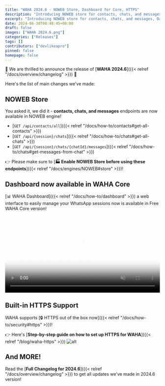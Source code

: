 ```yaml
---
title: "WAHA 2024.6 - NOWEB Store, Dashboard for Core, HTTPS"
description: "Introducing NOWEB store for contacts, chats, and messages, Dashboard available in Core version, and built-in HTTPS support!"
excerpt: "Introducing NOWEB store for contacts, chats, and messages, Dashboard available in Core version, and built-in HTTPS support!"
date: 2024-06-30T08:48:45+00:00
draft: false
images: ["WAHA 2024.6.png"]
categories: ["Releases"]
tags: []
contributors: ["devlikeapro"]
pinned: false
homepage: false
---
```


🎉 We are thrilled to announce the release of [**WAHA 2024.6**]({{< relref "/docs/overview/changelog" >}}) 🎉

Here's the list of main changes we've made:

## NOWEB Store

You asked it, we did it - **contacts, chats, and messages** endpoints are now available in NOWEB engine!

- [`GET /api/contacts/all`]({{< relref "/docs/how-to/contacts#get-all-contacts" >}})
- [`GET /api/{session}/chats`]({{< relref "/docs/how-to/chats#get-all-chats" >}})
- [`GET /api/{session}/chats/{chatId}/messages`]({{< relref "/docs/how-to/chats#get-messages-from-chat" >}})

👉 Please make sure to [**🏭 Enable NOWEB Store before using these endpoints**]({{< relref "/docs/engines/NOWEB#store" >}})!

## Dashboard now available in WAHA Core

[📊 WAHA Dashboard]({{< relref "/docs/how-to/dashboard" >}})
a web interface to easily manage your WhatsApp sessions now is available in Free WAHA Core version!

<video autoplay loop muted playsinline controls='noremoteplayback' width='100%' poster='/images/waha-dashboard.png'>
<source src='/videos/waha-dashboard-overview.webm' type='video/webm' />
Download the <a href='/videos/waha-dashboard-overview.webm'>Dashboard Overview video</a>
</video>

## Built-in HTTPS Support

WAHA supports [🔒 HTTPS out of the box now]({{< relref "/docs/how-to/security#https" >}})!

👉 Here's [**Step-by-step guide on how to set up HTTPS for WAHA**]({{< relref "/blog/waha-https" >}})
![alt](https_icon.png)

## And MORE!

Read the [**Full Changelog for 2024.6**]({{< relref "/docs/overview/changelog" >}}) to get all updates we've made
in 2024.6 version!

